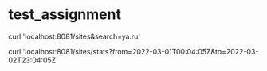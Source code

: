 # test_assignment

curl 'localhost:8081/sites&search=ya.ru'

curl 'localhost:8081/sites/stats?from=2022-03-01T00:04:05Z&to=2022-03-02T23:04:05Z'